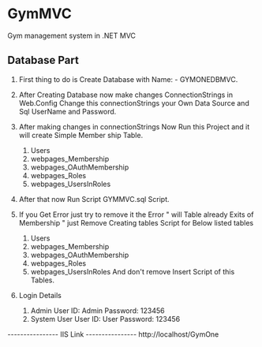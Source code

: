 # GymMVC
Gym management system in .NET MVC

Database Part
-------------------
1)	First thing to do is Create Database with Name: - GYMONEDBMVC.

2)	After Creating Database now make changes ConnectionStrings in Web.Config
    Change this connectionStrings your Own Data Source and Sql UserName and Password.

3)	After making changes in connectionStrings Now Run this Project and it will create Simple Member ship Table.
    1.	Users
    2.	webpages_Membership
    3.	webpages_OAuthMembership
    4.	webpages_Roles
    5.	webpages_UsersInRoles

4)	After that now Run Script GYMMVC.sql Script.

5)	If you Get Error just try to remove it the Error " will Table already Exits of Membership " just Remove Creating tables Script for Below listed tables 
    1.	Users
    2.	webpages_Membership
    3.	webpages_OAuthMembership
    4.	webpages_Roles
    5.	webpages_UsersInRoles
    And don't remove Insert Script of this Tables.
6)	Login Details
    1.	Admin 
    User ID: Admin 
    Password: 123456
    2.	System User
    User ID: User
    Password: 123456

---------------- IIS Link ----------------
http://localhost/GymOne



      
  


